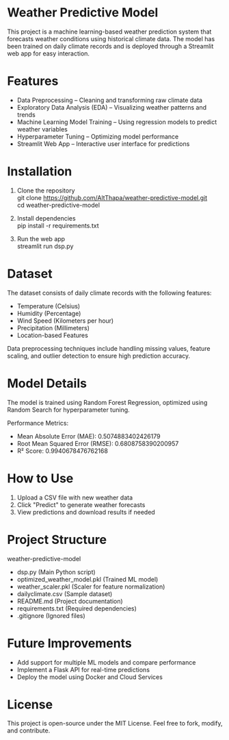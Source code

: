 # Weather Predictive Model  

This project is a machine learning-based weather prediction system that forecasts weather conditions using historical climate data. The model has been trained on daily climate records and is deployed through a Streamlit web app for easy interaction.  

# Features  

- Data Preprocessing – Cleaning and transforming raw climate data  
- Exploratory Data Analysis (EDA) – Visualizing weather patterns and trends  
- Machine Learning Model Training – Using regression models to predict weather variables  
- Hyperparameter Tuning – Optimizing model performance  
- Streamlit Web App – Interactive user interface for predictions  

# Installation  

1. Clone the repository  
   git clone https://github.com/AltThapa/weather-predictive-model.git  
   cd weather-predictive-model  

2. Install dependencies  
   pip install -r requirements.txt  

3. Run the web app  
   streamlit run dsp.py  

# Dataset  

The dataset consists of daily climate records with the following features:  

- Temperature (Celsius)  
- Humidity (Percentage)  
- Wind Speed (Kilometers per hour)  
- Precipitation (Millimeters)  
- Location-based Features  

Data preprocessing techniques include handling missing values, feature scaling, and outlier detection to ensure high prediction accuracy.  

# Model Details  

The model is trained using Random Forest Regression, optimized using Random Search for hyperparameter tuning.  

Performance Metrics:  

- Mean Absolute Error (MAE): 0.5074883402426179  
- Root Mean Squared Error (RMSE): 0.6808758390200957 
- R² Score: 0.9940678476762168  

# How to Use  

1. Upload a CSV file with new weather data  
2. Click "Predict" to generate weather forecasts  
3. View predictions and download results if needed  

# Project Structure  

weather-predictive-model  
- dsp.py (Main Python script)  
- optimized_weather_model.pkl (Trained ML model)  
- weather_scaler.pkl (Scaler for feature normalization)  
- dailyclimate.csv (Sample dataset)  
- README.md (Project documentation)  
- requirements.txt (Required dependencies)  
- .gitignore (Ignored files)  

# Future Improvements  

- Add support for multiple ML models and compare performance  
- Implement a Flask API for real-time predictions  
- Deploy the model using Docker and Cloud Services  

# License  

This project is open-source under the MIT License. Feel free to fork, modify, and contribute.  
